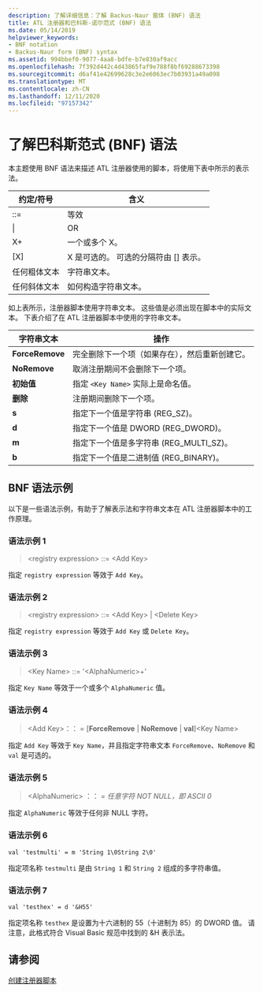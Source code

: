 ```yaml
---
description: 了解详细信息：了解 Backus-Naur 窗体 (BNF) 语法
title: ATL 注册器和巴科斯-诺尔范式 (BNF) 语法
ms.date: 05/14/2019
helpviewer_keywords:
- BNF notation
- Backus-Naur form (BNF) syntax
ms.assetid: 994bbef0-9077-4aa8-bdfe-b7e830af9acc
ms.openlocfilehash: 7f392d442c4d43865faf9e788f8bf69288673398
ms.sourcegitcommit: d6af41e42699628c3e2e6063ec7b03931a49a098
ms.translationtype: MT
ms.contentlocale: zh-CN
ms.lasthandoff: 12/11/2020
ms.locfileid: "97157342"
---
```

# <a name="understanding-backus-naur-form-bnf-syntax"></a>了解巴科斯范式 (BNF) 语法

本主题使用 BNF 语法来描述 ATL 注册器使用的脚本，将使用下表中所示的表示法。

|约定/符号|含义|
|------------------------|-------------|
|::=|等效|
|&#124;|OR|
|X+|一个或多个 X。|
|\[X]|X 是可选的。 可选的分隔符由 \[] 表示。|
|任何粗体文本|字符串文本。|
|任何斜体文本|如何构造字符串文本。|

如上表所示，注册器脚本使用字符串文本。 这些值是必须出现在脚本中的实际文本。 下表介绍了在 ATL 注册器脚本中使用的字符串文本。

|字符串文本|操作|
|--------------------|------------|
|**ForceRemove**|完全删除下一个项（如果存在），然后重新创建它。|
|**NoRemove**|取消注册期间不会删除下一个项。|
|**初始值**|指定 `<Key Name>` 实际上是命名值。|
|**删除**|注册期间删除下一个项。|
|**s**|指定下一个值是字符串 (REG_SZ)。|
|**d**|指定下一个值是 DWORD (REG_DWORD)。|
|**m**|指定下一个值是多字符串 (REG_MULTI_SZ)。|
|**b**|指定下一个值是二进制值 (REG_BINARY)。|

## <a name="bnf-syntax-examples"></a>BNF 语法示例

以下是一些语法示例，有助于了解表示法和字符串文本在 ATL 注册器脚本中的工作原理。

### <a name="syntax-example-1"></a>语法示例 1

> \<registry expression> ::= \<Add Key>

指定 `registry expression` 等效于 `Add Key`。

### <a name="syntax-example-2"></a>语法示例 2

> \<registry expression> ::= \<Add Key> | \<Delete Key>

指定 `registry expression` 等效于 `Add Key` 或 `Delete Key`。

### <a name="syntax-example-3"></a>语法示例 3

> \<Key Name> ::= '\<AlphaNumeric>+'

指定 `Key Name` 等效于一个或多个 `AlphaNumeric` 值。

### <a name="syntax-example-4"></a>语法示例 4

> \<Add Key>：： = [**ForceRemove**  |  **NoRemove**  |  **val**]\<Key Name>

指定 `Add Key` 等效于 `Key Name`，并且指定字符串文本 `ForceRemove`、`NoRemove` 和 `val` 是可选的。

### <a name="syntax-example-5"></a>语法示例 5

> \<AlphaNumeric> ：： = *任意字符 NOT NULL，即 ASCII 0*

指定 `AlphaNumeric` 等效于任何非 NULL 字符。

### <a name="syntax-example-6"></a>语法示例 6

```rgs
val 'testmulti' = m 'String 1\0String 2\0'
```

指定项名称 `testmulti` 是由 `String 1` 和 `String 2` 组成的多字符串值。

### <a name="syntax-example-7"></a>语法示例 7

```rgs
val 'testhex' = d '&H55'
```

指定项名称 `testhex` 是设置为十六进制的 55（十进制为 85）的 DWORD 值。 请注意，此格式符合 Visual Basic 规范中找到的 &H 表示法。

## <a name="see-also"></a>请参阅

[创建注册器脚本](../atl/creating-registrar-scripts.md)
